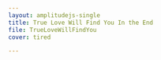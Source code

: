```yaml
---
layout: amplitudejs-single
title: True Love Will Find You In the End
file: TrueLoveWillFindYou
cover: tired

---
```

